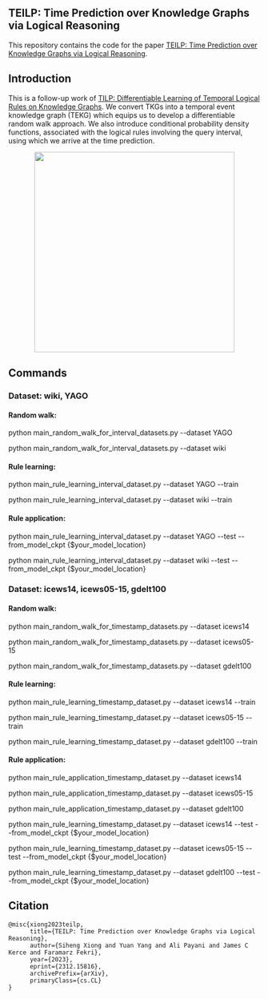 ## TEILP: Time Prediction over Knowledge Graphs via Logical Reasoning
This repository contains the code for the paper [TEILP: Time Prediction over Knowledge Graphs via Logical Reasoning](https://arxiv.org/pdf/2312.15816.pdf).

## Introduction
This is a follow-up work of [TILP: Differentiable Learning of Temporal Logical Rules on Knowledge Graphs](https://openreview.net/pdf?id=_X12NmQKvX). We convert TKGs into a temporal event knowledge graph (TEKG) which equips us to develop a differentiable random walk approach. We also introduce conditional probability density functions, associated with the logical rules involving the query interval, using which we arrive at the time prediction. 

<p align="center">
  <img src='https://github.com/xiongsiheng/TEILP/blob/main/misc/TEKG_example.png' width=400>
</p>


## Commands

### Dataset: wiki, YAGO

#### Random walk:

python main_random_walk_for_interval_datasets.py --dataset YAGO

python main_random_walk_for_interval_datasets.py --dataset wiki

#### Rule learning:

python main_rule_learning_interval_dataset.py --dataset YAGO --train

python main_rule_learning_interval_dataset.py --dataset wiki --train

#### Rule application:

python main_rule_learning_interval_dataset.py --dataset YAGO --test --from_model_ckpt {$your_model_location}

python main_rule_learning_interval_dataset.py --dataset wiki --test --from_model_ckpt  {$your_model_location}


### Dataset: icews14, icews05-15, gdelt100

#### Random walk:

python main_random_walk_for_timestamp_datasets.py --dataset icews14

python main_random_walk_for_timestamp_datasets.py --dataset icews05-15

python main_random_walk_for_timestamp_datasets.py --dataset gdelt100

#### Rule learning:

python main_rule_learning_timestamp_dataset.py --dataset icews14 --train

python main_rule_learning_timestamp_dataset.py --dataset icews05-15 --train

python main_rule_learning_timestamp_dataset.py --dataset gdelt100 --train

#### Rule application:

python main_rule_application_timestamp_dataset.py --dataset icews14

python main_rule_application_timestamp_dataset.py --dataset icews05-15

python main_rule_application_timestamp_dataset.py --dataset gdelt100

python main_rule_learning_timestamp_dataset.py --dataset icews14 --test --from_model_ckpt {$your_model_location}

python main_rule_learning_timestamp_dataset.py --dataset icews05-15 --test --from_model_ckpt {$your_model_location}

python main_rule_learning_timestamp_dataset.py --dataset gdelt100 --test --from_model_ckpt {$your_model_location}


## Citation
```
@misc{xiong2023teilp,
      title={TEILP: Time Prediction over Knowledge Graphs via Logical Reasoning}, 
      author={Siheng Xiong and Yuan Yang and Ali Payani and James C Kerce and Faramarz Fekri},
      year={2023},
      eprint={2312.15816},
      archivePrefix={arXiv},
      primaryClass={cs.CL}
}
```
